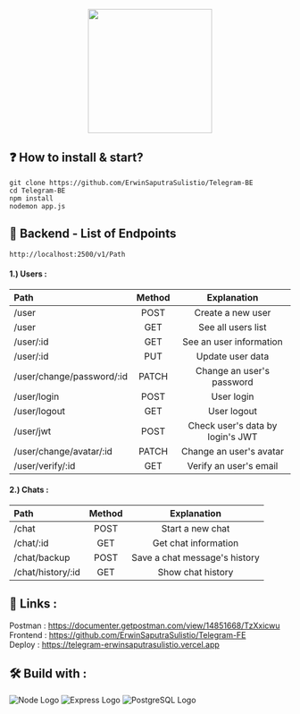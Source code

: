 <p align="center">
  <img src="https://i.pinimg.com/originals/74/e6/ec/74e6ec9d86017536f2b0367c21f38319.png" width="222">
</p>

## :question: How to install & start?   
    git clone https://github.com/ErwinSaputraSulistio/Telegram-BE
    cd Telegram-BE
    npm install
    nodemon app.js

## :page_with_curl: Backend - List of Endpoints
    http://localhost:2500/v1/Path
#### 1.) Users :
Path | Method | Explanation
:-- | :-: | :-:
/user | POST | Create a new user
/user | GET | See all users list
/user/:id | GET | See an user information
/user/:id | PUT | Update user data
/user/change/password/:id | PATCH | Change an user's password
/user/login | POST | User login
/user/logout | GET | User logout
/user/jwt | POST | Check user's data by login's JWT
/user/change/avatar/:id | PATCH | Change an user's avatar
/user/verify/:id | GET | Verify an user's email

#### 2.) Chats :
Path | Method | Explanation
:-- | :-: | :-:
/chat | POST | Start a new chat
/chat/:id | GET | Get chat information
/chat/backup | POST | Save a chat message's history
/chat/history/:id | GET | Show chat history

## :pushpin: Links :  
Postman : https://documenter.getpostman.com/view/14851668/TzXxicwu  
Frontend : https://github.com/ErwinSaputraSulistio/Telegram-FE  
Deploy : https://telegram-erwinsaputrasulistio.vercel.app  

## :hammer_and_wrench: Build with :  
![Node Logo](https://user-images.githubusercontent.com/77045083/110448204-8dd6b980-80f3-11eb-89b6-13397ed8a31e.png)
![Express Logo](https://user-images.githubusercontent.com/77045083/111209202-52118780-85fe-11eb-8dc5-9394b3f0a9e3.png)
![PostgreSQL Logo](https://user-images.githubusercontent.com/77045083/110446881-397f0a00-80f2-11eb-8c98-ebfb3d5753c0.png) 
